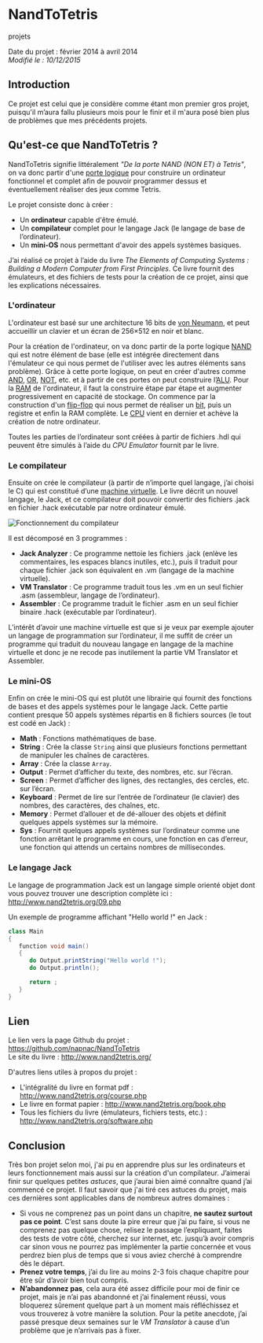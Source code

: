 NandToTetris
====
projets

Date du projet : février 2014 à avril 2014  
*Modifié le : 10/12/2015*

## Introduction

Ce projet est celui que je considère comme étant mon premier gros projet, puisqu'il m’aura fallu plusieurs mois pour le finir et il m'aura posé bien plus de problèmes que mes précédents projets.

## Qu'est-ce que NandToTetris ?

NandToTetris signifie littéralement *"De la porte NAND (NON ET) à Tetris"*, on va donc partir d'une [porte logique](https://en.wikipedia.org/wiki/Logic_gate) pour construire un ordinateur fonctionnel et complet afin de pouvoir programmer dessus et éventuellement réaliser des jeux comme Tetris.

Le projet consiste donc à créer :

- Un **ordinateur** capable d'être émulé.
- Un **compilateur** complet pour le langage Jack (le langage de base de l’ordinateur).
- Un **mini-OS** nous permettant d'avoir des appels systèmes basiques.

J’ai réalisé ce projet à l’aide du livre *The Elements of Computing Systems : Building a Modern Computer from First Principles*. Ce livre fournit des émulateurs, et des fichiers de tests pour la création de ce projet, ainsi que les explications nécessaires.

### L'ordinateur

L'ordinateur est basé sur une architecture 16 bits de [von Neumann](https://en.wikipedia.org/wiki/Von_Neumann_architecture), et peut accueillir un clavier et un écran de 256×512 en noir et blanc.

Pour la création de l'ordinateur, on va donc partir de la porte logique [NAND](https://en.wikipedia.org/wiki/NAND_gate) qui est notre élément de base (elle est intégrée directement dans l'émulateur ce qui nous permet de l'utiliser avec les autres éléments sans problème). Grâce à cette porte logique, on peut en créer d'autres comme [AND](https://en.wikipedia.org/wiki/AND_gate), [OR](https://en.wikipedia.org/wiki/OR_gate), [NOT](https://en.wikipedia.org/wiki/Inverter_%28logic_gate%29), etc. et à partir de ces portes on peut construire l’[ALU](https://en.wikipedia.org/wiki/Arithmetic_logic_unit). Pour la [RAM](https://en.wikipedia.org/wiki/Random-access_memory) de l'ordinateur, il faut la construire étape par étape et augmenter progressivement en capacité de stockage. On commence par la construction d'un [flip-flop](https://en.wikipedia.org/wiki/Flip-flop_%28electronics%29) qui nous permet de réaliser un [bit](https://en.wikipedia.org/wiki/Bit), puis un registre et enfin la RAM complète. Le [CPU](https://en.wikipedia.org/wiki/Central_processing_unit) vient en dernier et achève la création de notre ordinateur.

Toutes les parties de l’ordinateur sont créées à partir de fichiers .hdl qui peuvent être simulés à l’aide du *CPU Emulator* fournit par le livre.

### Le compilateur

Ensuite on crée le compilateur (à partir de n’importe quel langage, j’ai choisi le C) qui est constitué d’une [machine virtuelle](https://en.wikipedia.org/wiki/Virtual_machine). Le livre décrit un nouvel langage, le Jack, et ce compilateur doit pouvoir convertir des fichiers .jack en fichier .hack exécutable par notre ordinateur émulé.

![Fonctionnement du compilateur](//static.napnac.ga/img/projets/nandtotetris/schema_compilateur.png)

Il est décomposé en 3 programmes :

- **Jack Analyzer** : Ce programme nettoie les fichiers .jack (enlève les commentaires, les espaces blancs inutiles, etc.), puis il traduit pour chaque fichier .jack son équivalent en .vm (langage de la machine virtuelle).
- **VM Translator** : Ce programme traduit tous les .vm en un seul fichier .asm (assembleur, langage de l’ordinateur).
- **Assembler** : Ce programme traduit le fichier .asm en un seul fichier binaire .hack (exécutable par l’ordinateur).

L’intérêt d’avoir une machine virtuelle est que si je veux par exemple ajouter un langage de programmation sur l’ordinateur, il me suffit de créer un programme qui traduit du nouveau langage en langage de la machine virtuelle et donc je ne recode pas inutilement la partie VM Translator et Assembler.

### Le mini-OS

Enfin on crée le mini-OS qui est plutôt une librairie qui fournit des fonctions de bases et des appels systèmes pour le langage Jack. Cette partie contient presque 50 appels systèmes répartis en 8 fichiers sources (le tout est codé en Jack) :

- **Math** : Fonctions mathématiques de base.
- **String** : Crée la classe `String` ainsi que plusieurs fonctions permettant de manipuler les chaînes de caractères.
- **Array** : Crée la classe `Array`.
- **Output** : Permet d’afficher du texte, des nombres, etc. sur l’écran.
- **Screen** : Permet d’afficher des lignes, des rectangles, des cercles, etc. sur l’écran.
- **Keyboard** : Permet de lire sur l’entrée de l’ordinateur (le clavier) des nombres, des caractères, des chaînes, etc.
- **Memory** : Permet d’allouer et de dé-allouer des objets et définit quelques appels systèmes sur la mémoire.
- **Sys** : Fournit quelques appels systèmes sur l’ordinateur comme une fonction arrêtant le programme en cours, une fonction en cas d’erreur, une fonction qui attends un certains nombres de millisecondes.


### Le langage Jack

Le langage de programmation Jack est un langage simple orienté objet dont vous pouvez trouver une description complète ici : <http://www.nand2tetris.org/09.php>

Un exemple de programme affichant "Hello world !" en Jack :

```java
class Main
{
   function void main()
   {
      do Output.printString("Hello world !");
      do Output.println();

      return ;
   }
}
```

## Lien

Le lien vers la page Github du projet : <https://github.com/napnac/NandToTetris>  
Le site du livre : <http://www.nand2tetris.org/>

D'autres liens utiles à propos du projet :

- L'intégralité du livre en format pdf : <http://www.nand2tetris.org/course.php>
- Le livre en format papier : <http://www.nand2tetris.org/book.php>
- Tous les fichiers du livre (émulateurs, fichiers tests, etc.) : <http://www.nand2tetris.org/software.php>

## Conclusion

Très bon projet selon moi, j'ai pu en apprendre plus sur les ordinateurs et leurs fonctionnement mais aussi sur la création d'un compilateur. J’aimerai finir sur quelques petites *astuces*, que j’aurai bien aimé connaître quand j’ai commencé ce projet. Il faut savoir que j'ai tiré ces astuces du projet, mais ces dernières sont applicables dans de nombreux autres domaines :

- Si vous ne comprenez pas un point dans un chapitre, **ne sautez surtout pas ce point**. C’est sans doute la pire erreur que j’ai pu faire, si vous ne comprenez pas quelque chose, relisez le passage l’expliquant, faites des tests de votre côté, cherchez sur internet, etc. jusqu’à avoir compris car sinon vous ne pourrez pas implémenter la partie concernée et vous perdrez bien plus de temps que si vous aviez cherché à comprendre dès le départ.
- **Prenez votre temps**, j’ai du lire au moins 2-3 fois chaque chapitre pour être sûr d’avoir bien tout compris.
- **N’abandonnez pas**, cela aura été assez difficile pour moi de finir ce projet, mais je n’ai pas abandonné et j’ai finalement réussi, vous bloquerez sûrement quelque part à un moment mais réfléchissez et vous trouverez à votre manière la solution. Pour la petite anecdote, j’ai passé presque deux semaines sur le *VM Translator* à cause d’un problème que je n’arrivais pas à fixer.
